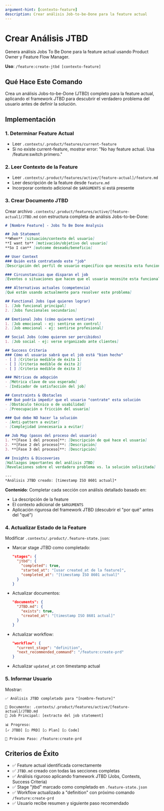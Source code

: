 ```yaml
---
argument-hint: [contexto-feature]
description: Crear análisis Job-to-be-Done para la feature actual
---
```


# Crear Análisis JTBD

Genera análisis Jobs To Be Done para la feature actual usando Product Owner y Feature Flow Manager.

**Uso**: `/feature:create-jtbd [contexto-feature]`

## Qué Hace Este Comando

Crea un análisis Jobs-to-be-Done (JTBD) completo para la feature actual, aplicando el framework JTBD para descubrir el verdadero problema del usuario antes de definir la solución.

## Implementación

### 1. Determinar Feature Actual
- Leer `.contexts/.product/features/current-feature`
- Si no existe current-feature, mostrar error: "No hay feature actual. Usa /feature:switch <nombre> primero."

### 2. Leer Contexto de la Feature
- Leer `.contexts/.product/features/active/[feature-actual]/feature.md`
- Leer descripción de la feature desde `feature.md`
- Incorporar contexto adicional de `$ARGUMENTS` si está presente

### 3. Crear Documento JTBD
Crear archivo `.contexts/.product/features/active/[feature-actual]/JTBD.md` con estructura completa de análisis Jobs-to-be-Done:

```markdown
# [Nombre Feature] - Jobs To Be Done Analysis

## Job Statement
**When** [situación/contexto del usuario]
**I want to** [motivación/objetivo del usuario]
**So I can** [outcome deseado/beneficio]

## User Context
### Quién está contratando este "job"
[Descripción del perfil de usuario específico que necesita esta funcionalidad]

### Circunstancias que disparan el job
[Eventos o situaciones que hacen que el usuario necesite esta funcionalidad]

### Alternativas actuales (competencia)
[Qué están usando actualmente para resolver este problema]

## Functional Jobs (qué quieren lograr)
1. [Job funcional principal]
2. [Jobs funcionales secundarios]

## Emotional Jobs (cómo quieren sentirse)
1. [Job emocional - ej: sentirse en control]
2. [Job emocional - ej: sentirse profesional]

## Social Jobs (cómo quieren ser percibidos)
1. [Job social - ej: verse organizado ante clientes]

## Success Criteria
### Cómo el usuario sabrá que el job está "bien hecho"
- [ ] [Criterio medible de éxito 1]
- [ ] [Criterio medible de éxito 2]
- [ ] [Criterio medible de éxito 3]

### Métricas de adopción
- [Métrica clave de uso esperado]
- [Indicador de satisfacción del job]

## Constraints & Obstacles
### Qué podría impedir que el usuario "contrate" esta solución
- [Obstáculo técnico o de usabilidad]
- [Preocupación o fricción del usuario]

### Qué debe NO hacer la solución
- [Anti-pattern a evitar]
- [Complejidad innecesaria a evitar]

## Job Map (pasos del proceso del usuario)
1. **[Fase 1 del proceso]**: [Descripción de qué hace el usuario]
2. **[Fase 2 del proceso]**: [Descripción]
3. **[Fase 3 del proceso]**: [Descripción]

## Insights & Discoveries
[Hallazgos importantes del análisis JTBD]
[Revelaciones sobre el verdadero problema vs. la solución solicitada]

---
*Análisis JTBD creado: [timestamp ISO 8601 actual]*
```

**Contenido**: Completar cada sección con análisis detallado basado en:
- La descripción de la feature
- El contexto adicional de `$ARGUMENTS`
- Aplicación rigurosa del framework JTBD (descubrir el "por qué" antes del "qué")

### 4. Actualizar Estado de la Feature
Modificar `.contexts/.product/.feature-state.json`:

- Marcar stage JTBD como completado:
  ```json
  "stages": {
    "jtbd": {
      "completed": true,
      "started_at": "[usar created_at de la feature]",
      "completed_at": "[timestamp ISO 8601 actual]"
    }
  }
  ```
- Actualizar documentos:
  ```json
  "documents": {
    "JTBD.md": {
      "exists": true,
      "created_at": "[timestamp ISO 8601 actual]"
    }
  }
  ```
- Actualizar workflow:
  ```json
  "workflow": {
    "current_stage": "definition",
    "next_recommended_command": "/feature:create-prd"
  }
  ```
- Actualizar `updated_at` con timestamp actual

### 5. Informar Usuario
Mostrar:
```
✅ Análisis JTBD completado para "[nombre-feature]"

📝 Documento: .contexts/.product/features/active/[feature-actual]/JTBD.md
🎯 Job Principal: [extracto del job statement]

📊 Progreso:
[✓ JTBD] [○ PRD] [○ Plan] [○ Code]

🚀 Próximo Paso: /feature:create-prd
```

## Criterios de Éxito

- ✅ Feature actual identificada correctamente
- ✅ `JTBD.md` creado con todas las secciones completas
- ✅ Análisis riguroso aplicando framework JTBD (Jobs, Contexts, Success Criteria)
- ✅ Stage "jtbd" marcado como completado en `.feature-state.json`
- ✅ Workflow actualizado a "definition" con próximo comando `/feature:create-prd`
- ✅ Usuario recibe resumen y siguiente paso recomendado
